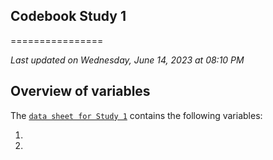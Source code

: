 ## Codebook Study 1
================

*Last updated on Wednesday, June 14, 2023 at 08:10 PM*

## Overview of variables 

The [`data sheet for Study 1`](https://github.com/HannaSchleihauf/Possible_Beliefs/Study_1/Data)
contains the following variables: 

1. 
2. 
   
